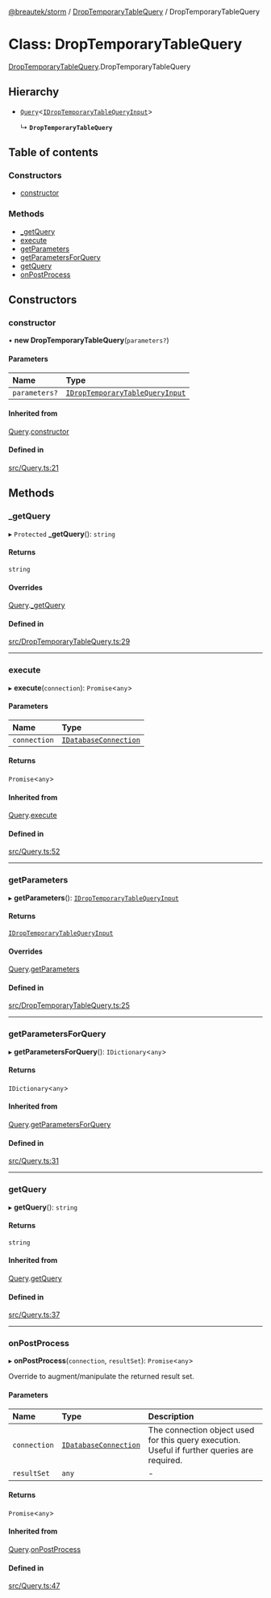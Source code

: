 [@breautek/storm](../README.md) / [DropTemporaryTableQuery](../modules/droptemporarytablequery.md) / DropTemporaryTableQuery

# Class: DropTemporaryTableQuery

[DropTemporaryTableQuery](../modules/droptemporarytablequery.md).DropTemporaryTableQuery

## Hierarchy

- [`Query`](query.query-1.md)<[`IDropTemporaryTableQueryInput`](../interfaces/droptemporarytablequery.idroptemporarytablequeryinput.md)\>

  ↳ **`DropTemporaryTableQuery`**

## Table of contents

### Constructors

- [constructor](droptemporarytablequery.droptemporarytablequery-1.md#constructor)

### Methods

- [\_getQuery](droptemporarytablequery.droptemporarytablequery-1.md#_getquery)
- [execute](droptemporarytablequery.droptemporarytablequery-1.md#execute)
- [getParameters](droptemporarytablequery.droptemporarytablequery-1.md#getparameters)
- [getParametersForQuery](droptemporarytablequery.droptemporarytablequery-1.md#getparametersforquery)
- [getQuery](droptemporarytablequery.droptemporarytablequery-1.md#getquery)
- [onPostProcess](droptemporarytablequery.droptemporarytablequery-1.md#onpostprocess)

## Constructors

### constructor

• **new DropTemporaryTableQuery**(`parameters?`)

#### Parameters

| Name | Type |
| :------ | :------ |
| `parameters?` | [`IDropTemporaryTableQueryInput`](../interfaces/droptemporarytablequery.idroptemporarytablequeryinput.md) |

#### Inherited from

[Query](query.query-1.md).[constructor](query.query-1.md#constructor)

#### Defined in

[src/Query.ts:21](https://github.com/breautek/storm/blob/fff2ea4/src/Query.ts#L21)

## Methods

### \_getQuery

▸ `Protected` **_getQuery**(): `string`

#### Returns

`string`

#### Overrides

[Query](query.query-1.md).[_getQuery](query.query-1.md#_getquery)

#### Defined in

[src/DropTemporaryTableQuery.ts:29](https://github.com/breautek/storm/blob/fff2ea4/src/DropTemporaryTableQuery.ts#L29)

___

### execute

▸ **execute**(`connection`): `Promise`<`any`\>

#### Parameters

| Name | Type |
| :------ | :------ |
| `connection` | [`IDatabaseConnection`](../interfaces/idatabaseconnection.idatabaseconnection-1.md) |

#### Returns

`Promise`<`any`\>

#### Inherited from

[Query](query.query-1.md).[execute](query.query-1.md#execute)

#### Defined in

[src/Query.ts:52](https://github.com/breautek/storm/blob/fff2ea4/src/Query.ts#L52)

___

### getParameters

▸ **getParameters**(): [`IDropTemporaryTableQueryInput`](../interfaces/droptemporarytablequery.idroptemporarytablequeryinput.md)

#### Returns

[`IDropTemporaryTableQueryInput`](../interfaces/droptemporarytablequery.idroptemporarytablequeryinput.md)

#### Overrides

[Query](query.query-1.md).[getParameters](query.query-1.md#getparameters)

#### Defined in

[src/DropTemporaryTableQuery.ts:25](https://github.com/breautek/storm/blob/fff2ea4/src/DropTemporaryTableQuery.ts#L25)

___

### getParametersForQuery

▸ **getParametersForQuery**(): `IDictionary`<`any`\>

#### Returns

`IDictionary`<`any`\>

#### Inherited from

[Query](query.query-1.md).[getParametersForQuery](query.query-1.md#getparametersforquery)

#### Defined in

[src/Query.ts:31](https://github.com/breautek/storm/blob/fff2ea4/src/Query.ts#L31)

___

### getQuery

▸ **getQuery**(): `string`

#### Returns

`string`

#### Inherited from

[Query](query.query-1.md).[getQuery](query.query-1.md#getquery)

#### Defined in

[src/Query.ts:37](https://github.com/breautek/storm/blob/fff2ea4/src/Query.ts#L37)

___

### onPostProcess

▸ **onPostProcess**(`connection`, `resultSet`): `Promise`<`any`\>

Override to augment/manipulate the returned result set.

#### Parameters

| Name | Type | Description |
| :------ | :------ | :------ |
| `connection` | [`IDatabaseConnection`](../interfaces/idatabaseconnection.idatabaseconnection-1.md) | The connection object used for this query execution. Useful if further queries are required. |
| `resultSet` | `any` | - |

#### Returns

`Promise`<`any`\>

#### Inherited from

[Query](query.query-1.md).[onPostProcess](query.query-1.md#onpostprocess)

#### Defined in

[src/Query.ts:47](https://github.com/breautek/storm/blob/fff2ea4/src/Query.ts#L47)
